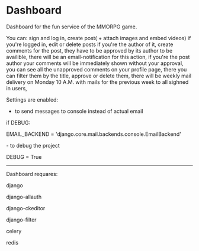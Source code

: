# Dashboard

 Dashboard for the fun service of the MMORPG game.

You can:
sign and log in,
create post( + attach images and embed videos) if you're logged in, 
edit or delete posts if you're the author of it,
create comments for the post, they have to be approved by its author to be availible,
there will be an email-notification for this action,
if you're the post author your comments will be immediately shown without your approval,
you can see all the unapproved comments on your profile page,
there you can filter them by the title, approve or delete them,
there will be weekly mail delivery on Monday 10 A.M. with mails for the previous week to all sighned in users,

Settings are enabled:
  - to send messages to console instead of actual email
   <p>if DEBUG:</p>
   <p>    EMAIL_BACKEND = 'django.core.mail.backends.console.EmailBackend'</p>
  - to debug the project
   <p>DEBUG = True</p>
<hr>
<p>Dashboard requares:</p>
  <p>django</p>
  <p>django-allauth</p>
  <p>django-ckeditor</p>
  <p>django-filter</p>
  <p>celery</p>
  <p>redis</p>
